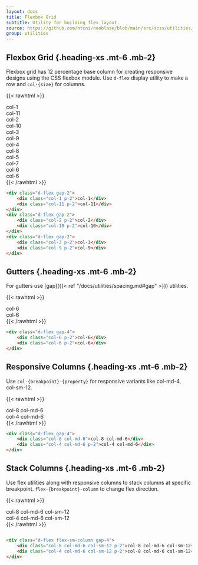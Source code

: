 ```yaml
---
layout: docs
title: Flexbox Grid
subtitle: Utility for building flex layout.
source: https://github.com/htcni/neoblaze/blob/main/src/scss/utilities/_flexbox_grid.scss
group: utilities
---
```


## Flexbox Grid {.heading-xs .mt-6 .mb-2}

Flexbox grid has 12 percentage base column for creating responsive designs using the CSS flexbox module. 
Use `d-flex` display utility to make a row and `col-{size}` for columns.

{{< rawhtml >}}
<div class="d-flex flex-column gap-4">
	<div class="d-flex gap-2">
		<div class="col-1 p-2 bg-secondary--light text-center">col-1</div>
		<div class="col-11 p-2 bg-secondary--light text-center">col-11</div>
	</div>
	<div class="d-flex gap-2">
		<div class="col-2 p-2 bg-secondary--light text-center">col-2</div>
		<div class="col-10 p-2 bg-secondary--light text-center">col-10</div>
	</div>
	<div class="d-flex gap-2">
		<div class="col-3 p-2 bg-secondary--light text-center">col-3</div>
		<div class="col-9 p-2 bg-secondary--light text-center">col-9</div>
	</div>	
	<div class="d-flex gap-2">
		<div class="col-4 p-2 bg-secondary--light text-center">col-4</div>
		<div class="col-8 p-2 bg-secondary--light text-center">col-8</div>
	</div>
	<div class="d-flex gap-2">
		<div class="col-5 p-2 bg-secondary--light text-center">col-5</div>
		<div class="col-7 p-2 bg-secondary--light text-center">col-7</div>
	</div>
	<div class="d-flex gap-2">
		<div class="col-6 p-2 bg-secondary--light text-center">col-6</div>
		<div class="col-6 p-2 bg-secondary--light text-center">col-6</div>
	</div>
</div>
{{< /rawhtml >}}

``` html
<div class="d-flex gap-2">
	<div class="col-1 p-2">col-1</div>
	<div class="col-11 p-2">col-11</div>
</div>
<div class="d-flex gap-2">
	<div class="col-2 p-2">col-2</div>
	<div class="col-10 p-2">col-10</div>
</div>
<div class="d-flex gap-2">
	<div class="col-3 p-2">col-3</div>
	<div class="col-9 p-2">col-9</div>
</div>	
``` 

## Gutters {.heading-xs .mt-6 .mb-2}

For gutters use  [gap]({{< ref "/docs/utilities/spacing.md#gap" >}}) utilities.

{{< rawhtml >}}
<div class="d-flex gap-4">
	<div class="col-6 p-2 bg-secondary--light text-center">col-6</div>
	<div class="col-6 p-2 bg-secondary--light text-center">col-6</div>
</div>
{{< /rawhtml >}}

``` html
<div class="d-flex gap-4">
	<div class="col-6 p-2">col-6</div>
	<div class="col-6 p-2">col-6</div>
</div>
``` 


## Responsive Columns  {.heading-xs .mt-6 .mb-2}

Use `col-{breakpoint}-{property}` for responsive variants like col-md-4, col-sm-12.

{{< rawhtml >}}
<div class="d-flex gap-4">
	<div class="col-8 col-md-6 p-2 bg-secondary--light text-center">col-8 col-md-6</div>
	<div class="col-4 col-md-6 p-2 bg-secondary--light text-center">col-4 col-md-6</div>
</div>
{{< /rawhtml >}}


``` html
<div class="d-flex gap-4">
	<div class="col-8 col-md-6">col-8 col-md-6</div>
	<div class="col-4 col-md-6 p-2">col-4 col-md-6</div>
</div>
``` 


## Stack Columns {.heading-xs .mt-6 .mb-2}

Use flex utilities along with responsive columns to stack columns at specific breakpoint.
`flex-{breakpoint}-column` to change flex direction.

{{< rawhtml >}}
<div class="d-flex flex-sm-column gap-4">
	<div class="col-8 col-md-6 col-sm-12 p-2 bg-secondary--light text-center">col-8 col-md-6 col-sm-12</div>
	<div class="col-4 col-md-6 col-sm-12 p-2 bg-secondary--light text-center">col-4 col-md-6 col-sm-12</div>
</div>
{{< /rawhtml >}}

``` html

<div class="d-flex flex-sm-column gap-4">
	<div class="col-8 col-md-6 col-sm-12 p-2">col-8 col-md-6 col-sm-12</div>
	<div class="col-4 col-md-6 col-sm-12 p-2">col-8 col-md-6 col-sm-12</div>
</div>
``` 
